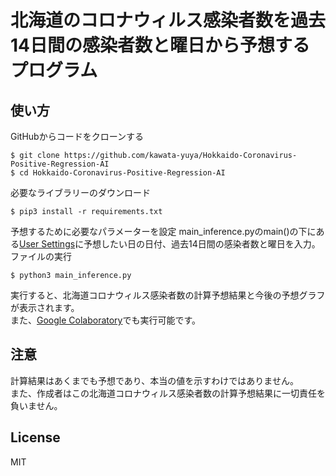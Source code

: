 # 北海道のコロナウィルス感染者数を過去14日間の感染者数と曜日から予想するプログラム
## 使い方
GitHubからコードをクローンする
```
$ git clone https://github.com/kawata-yuya/Hokkaido-Coronavirus-Positive-Regression-AI
$ cd Hokkaido-Coronavirus-Positive-Regression-AI
``` 
必要なライブラリーのダウンロード
```
$ pip3 install -r requirements.txt
```
予想するために必要なパラメーターを設定
main_inference.pyのmain()の下にある[User Settings](https://github.com/kawata-yuya/Hokkaido-Coronavirus-Positive-Regression-AI/blob/master/main_inference.py#L15)に予想したい日の日付、過去14日間の感染者数と曜日を入力。  
ファイルの実行
```
$ python3 main_inference.py  
```
実行すると、北海道コロナウィルス感染者数の計算予想結果と今後の予想グラフが表示されます。   
また、[Google Colaboratory](https://colab.research.google.com/github/kawata-yuya/Hokkaido-Coronavirus-Positive-Regression-AI/blob/master/main_colab.ipynb)でも実行可能です。

## 注意  
計算結果はあくまでも予想であり、本当の値を示すわけではありません。  
また、作成者はこの北海道コロナウィルス感染者数の計算予想結果に一切責任を負いません。

## License
MIT
